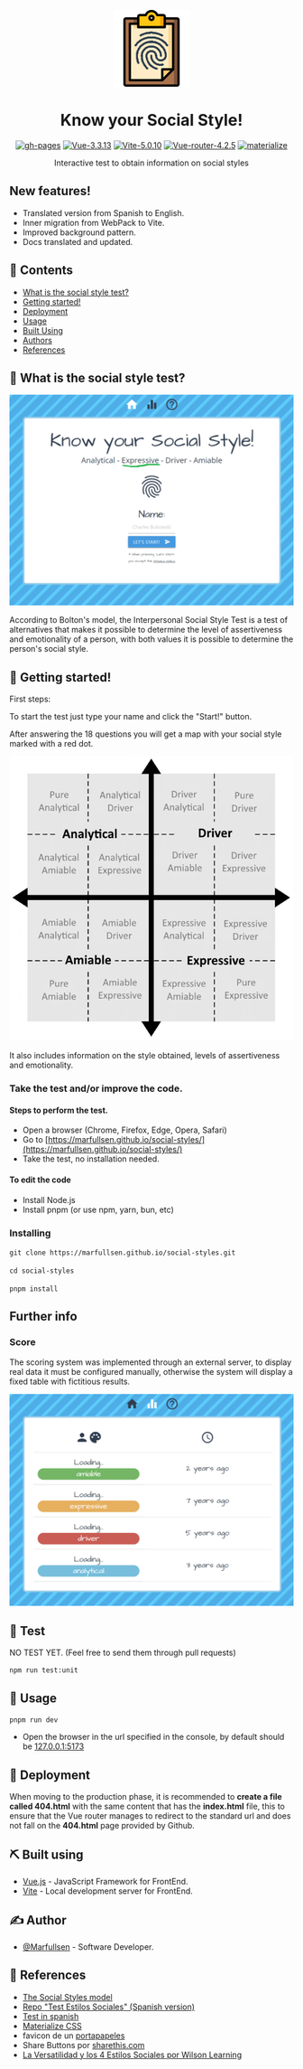 <p align="center">
  <a href="https://marfullsen.github.io/social-styles/" rel="noopener">
 <img src="./docs/img/social_style.png" alt="app-icon"></a>
</p>

<div align="center">

# Know your Social Style!

[![gh-pages](https://img.shields.io/badge/Available-here!-red.svg)](https://marfullsen.github.io/social-styles/)
[![Vue-3.3.13](https://img.shields.io/badge/Vue-3.3.13-blue.svg "Badge Vue.js")](https://v3.vuejs.org/)
[![Vite-5.0.10](https://img.shields.io/badge/Vite-5.0.10-brightgreen.svg "Badge Vite")](https://vitejs.dev/)
[![Vue-router-4.2.5](https://img.shields.io/badge/Vue--router-4.2.5-yellow.svg "Badge VueRouter")](https://router.vuejs.org/)
[![materialize](https://img.shields.io/badge/materialize-css-ff69b4.svg)](https://materializecss.com/)

</div>

<p align="center">
  Interactive test to obtain information on social styles
</p>

## New features!

- Translated version from Spanish to English.
- Inner migration from WebPack to Vite.
- Improved background pattern.
- Docs translated and updated.

## 📝 Contents

- [What is the social style test?](#about)
- [Getting started!](#getting_started)
- [Deployment](#deployment)
- [Usage](#usage)
- [Built Using](#built_using)
- [Authors](#authors)
- [References](#acknowledgement)

## 🧐 What is the social style test? <a name = "about"></a>

<p align="center">
  <a href="https://marfullsen.github.io/social-styles/" rel="noopener">
 <img src="./docs/img/welcome_site.png" alt="Screenshot del test"></a>
</p>

According to Bolton's model, the Interpersonal Social Style Test is a test of alternatives that makes it possible to determine the level of assertiveness and emotionality of a person, with both values it is possible to determine the person's social style.

## 🏁 Getting started! <a name = "getting_started"></a>

First steps:

To start the test just type your name and click the "Start!" button.

After answering the 18 questions you will get a map with your social style marked with a red dot.

<p align="center">
  <a href="https://marfullsen.github.io/social-styles/" rel="noopener">
 <img src="./docs/img/cartesianSocialStyle.png" alt="Cartesian_map_Wilson_Learning"></a>
</p>

It also includes information on the style obtained, levels of assertiveness and emotionality.

### Take the test and/or improve the code.

#### Steps to perform the test.

- Open a browser (Chrome, Firefox, Edge, Opera, Safari)
- Go to [https://marfullsen.github.io/social-styles/](https://marfullsen.github.io/social-styles/)
- Take the test, no installation needed.

#### To edit the code

- Install Node.js
- Install pnpm (or use npm, yarn, bun, etc)

### Installing


```
git clone https://marfullsen.github.io/social-styles.git

cd social-styles

pnpm install

```

## Further info
### Score

The scoring system was implemented through an external server, to display real data it must be configured manually, otherwise the system will display a fixed table with fictitious results.

<p align="center">
  <a href="https://marfullsen.github.io/social-styles/score" rel="noopener">
 <img src="./docs/img/puntajes.png" alt="Score"></a>
</p>

## 🔧 Test <a name = "tests"></a>

NO TEST YET. (Feel free to send them through pull requests)

```
npm run test:unit
```

## 🎈 Usage <a name="usage"></a>

```
pnpm run dev
```

- Open the browser in the url specified in the console, by default should be [127.0.0.1:5173](http://localhost:5173/)

## 🚀 Deployment <a name = "deployment"></a>

When moving to the production phase, it is recommended to **create a file called 404.html** with the same content that has the **index.html** file, this to ensure that the Vue router manages to redirect to the standard url and does not fall on the **404.html** page provided by Github.

## ⛏️ Built using <a name = "built_using"></a>

- [Vue.js](https://vuejs.org/) - JavaScript Framework for FrontEnd.
- [Vite](https://vitejs.dev/) - Local development server for FrontEnd.


## ✍️ Author <a name = "authors"></a>

- [@Marfullsen](https://github.com/Marfullsen) - Software Developer.

## 🎉 References <a name = "acknowledgement"></a>

- [The Social Styles model](https://www.bitesizelearning.co.uk/resources/how-social-styles-can-help-you-to-achieve-your-communication-goals)
- [Repo "Test Estilos Sociales" (Spanish version)](https://github.com/Marfullsen/estilos-sociales)
- [Test in spanish](https://marfullsen.github.io/estilos-sociales/)
- [Materialize CSS](https://materializecss.com/)
- favicon de un [portapapeles](https://www.stockio.com/free-icon/stationery-clipboard)
- Share Buttons por [sharethis.com](https://sharethis.com/)
- [La Versatilidad y los 4 Estilos Sociales por Wilson Learning](https://www.businessupgroup.com/post/la-versatilidad-y-los-4-estilos-sociales)